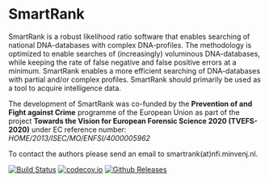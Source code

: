 # SmartRank
SmartRank is a robust likelihood ratio software that enables searching of national DNA-databases with complex DNA-profiles. The methodology is optimized to enable searches of (increasingly) voluminous DNA-databases, while keeping the rate of false negative and false positive errors at a minimum. SmartRank enables a more efficient searching of DNA-databases with partial and/or complex profiles. SmartRank should primarily be used as a tool to acquire intelligence data.

The development of SmartRank  was co-funded by the **Prevention of and Fight against Crime** programme of the European Union as part of the project **Towards the Vision for European Forensic Science 2020 (TVEFS-2020)** under EC reference number: *HOME/2013/ISEC/MO/ENFSI/4000005962*

To contact the authors please send an email to smartrank(at)nfi.minvenj.nl.

[![Build Status](https://travis-ci.org/smartrank/smartrank.svg?branch=master)](https://travis-ci.org/smartrank/smartrank)
[![codecov.io](https://codecov.io/github/smartrank/smartrank/coverage.svg?branch=master)](https://codecov.io/github/smartrank/smartrank?branch=master) [![Github Releases](https://img.shields.io/github/downloads/smartrank/smartrank/latest/total.svg)](https://github.com/smartrank/smartrank/releases/latest)




